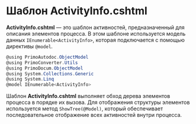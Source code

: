 # Шаблон ActivityInfo.cshtml

**ActivityInfo.cshtml** — это шаблон активностей, предназначенный для описания элементов процесса. В этом шаблоне используется модель данных `IEnumerable<ActivityInfo>`, которая подключается с помощью директивы `@model`.

```csharp
@using PrimoAutodoc.ObjectModel
@using PrimoConverter.Utils
@using PrimoDocum.ObjectModel
@using System.Collections.Generic
@using System.Linq
@model IEnumerable<ActivityInfo>
```

Шаблон **ActivityInfo.cshtml** выполняет обход дерева элементов процесса в порядке их вызова. Для отображения структуры элементов используется метод `ShowTree(@Model)`, который обеспечивает последовательное отображение всех активностей внутри процесса.
